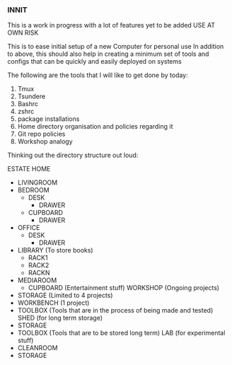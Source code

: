 ### INNIT

This is a work in progress with a lot of features yet to be added
USE AT OWN RISK

This is to ease initial setup of a new Computer for personal use
In addition to above, this should also help in creating a minimum set
of tools and configs that can be quickly and easily deployed on systems

The following are the tools that I will like to get done by today:

1) Tmux
2) Tsundere
3) Bashrc
4) zshrc
5) package installations
6) Home directory organisation and policies regarding it
7) Git repo policies
8) Workshop analogy


Thinking out the directory structure out loud:

ESTATE
HOME
 - LIVINGROOM
 - BEDROOM
   - DESK
     - DRAWER
   - CUPBOARD
     - DRAWER
 - OFFICE
   - DESK
     - DRAWER
 - LIBRARY (To store books)
   - RACK1
   - RACK2
   - RACKN 
 - MEDIAROOM
   - CUPBOARD (Entertainment stuff)
WORKSHOP (Ongoing projects)
 - STORAGE (Limited to 4 projects)
 - WORKBENCH (1 project)
 - TOOLBOX (Tools that are in the process of being made and tested)
SHED (for long term storage)
 - STORAGE
 - TOOLBOX (Tools that are to be stored long term)
LAB (for experimental stuff)
 - CLEANROOM
 - STORAGE